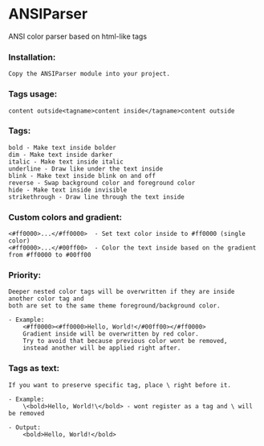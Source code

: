 # ANSIParser
ANSI color parser based on html-like tags

### Installation:
    Copy the ANSIParser module into your project.

### Tags usage:
    content outside<tagname>content inside</tagname>content outside

### Tags:
    bold - Make text inside bolder
    dim - Make text inside darker
    italic - Make text inside italic
    underline - Draw like under the text inside
    blink - Make text inside blink on and off
    reverse - Swap background color and foreground color
    hide - Make text inside invisible
    strikethrough - Draw line through the text inside

### Custom colors and gradient:
    <#ff0000>...</#ff0000>  - Set text color inside to #ff0000 (single color)
    <#ff0000>...</#00ff00>  - Color the text inside based on the gradient from #ff0000 to #00ff00

### Priority:
    Deeper nested color tags will be overwritten if they are inside another color tag and
    both are set to the same theme foreground/background color.

    - Example: 
        <#ff0000><#ff0000>Hello, World!</#00ff00></#ff0000>
        Gradient inside will be overwritten by red color.
        Try to avoid that because previous color wont be removed,
        instead another will be applied right after.

### Tags as text:
    If you want to preserve specific tag, place \ right before it.
    
    - Example:
        \<bold>Hello, World!\</bold> - wont register as a tag and \ will be removed
    
    - Output:
        <bold>Hello, World!</bold>

